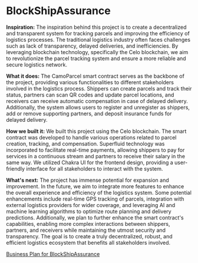 # BlockShipAssurance

**Inspiration:**
The inspiration behind this project is to create a decentralized and transparent system for tracking parcels and improving the efficiency of logistics processes. The traditional logistics industry often faces challenges such as lack of transparency, delayed deliveries, and inefficiencies. By leveraging blockchain technology, specifically the Celo blockchain, we aim to revolutionize the parcel tracking system and ensure a more reliable and secure logistics network.

**What it does:**
The CamoParcel smart contract serves as the backbone of the project, providing various functionalities to different stakeholders involved in the logistics process. Shippers can create parcels and track their status, partners can scan QR codes and update parcel locations, and receivers can receive automatic compensation in case of delayed delivery. Additionally, the system allows users to register and unregister as shippers, add or remove supporting partners, and deposit insurance funds for delayed delivery.

**How we built it:**
We built this project using the Celo blockchain. The smart contract was developed to handle various operations related to parcel creation, tracking, and compensation. Superfluid technology was incorporated to facilitate real-time payments, allowing shippers to pay for services in a continuous stream and partners to receive their salary in the same way. We utilized Chakra UI for the frontend design, providing a user-friendly interface for all stakeholders to interact with the system.

**What's next:**
The project has immense potential for expansion and improvement. In the future, we aim to integrate more features to enhance the overall experience and efficiency of the logistics system. Some potential enhancements include real-time GPS tracking of parcels, integration with external logistics providers for wider coverage, and leveraging AI and machine learning algorithms to optimize route planning and delivery predictions. Additionally, we plan to further enhance the smart contract's capabilities, enabling more complex interactions between shippers, partners, and receivers while maintaining the utmost security and transparency. The goal is to create a truly decentralized, robust, and efficient logistics ecosystem that benefits all stakeholders involved.

[Business Plan for BlockShipAssurance](https://docs.google.com/document/d/1rbYbOVYTe-_fTJv3fmkyJJWMaVQSP-yfcjUSkPBR0yg/)
